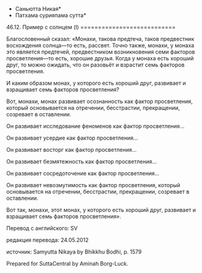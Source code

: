 * Саньютта Никая*
* Патхама сурияпама сутта*

46\.12\. Пример с солнцем \(I\)
\=\=\=\=\=\=\=\=\=\=\=\=\=\=\=\=\=\=\=\=\=\=\=\=\=\=\=

Благословенный сказал: «Монахи, такова предтеча, таков предвестник восхождения солнца—то есть, рассвет\. Точно также, монахи, у монаха это является предтечей, предвестником возникновения семи факторов просветления—то есть, хорошие друзья\. Когда у монаха есть хороший друг, то можно ожидать, что он разовьёт и взрастит семь факторов просветления\.

И каким образом монах, у которого есть хороший друг, развивает и взращивает семь факторов просветления?

Вот, монахи, монах развивает осознанность как фактор просветления, который основывается на отречении, бесстрастии, прекращении, созревает в оставлении\.

Он развивает исследование феноменов как фактор просветления…

Он развивает усердие как фактор просветления…

Он развивает восторг как фактор просветления…

Он развивает безмятежность как фактор просветления…

Он развивает сосредоточение как фактор просветления…

Он развивает невозмутимость как фактор просветления, который основывается на отречении, бесстрастии, прекращении, созревает в оставлении\.

Вот так, монахи, этот монах, у которого есть хороший друг, развивает и взращивает семь факторов просветления»\.

Перевод с английского: SV

редакция перевода: 24\.05\.2012

источник: Samyutta Nikaya by Bhikkhu Bodhi, p\. 1579

Prepared for SuttaCentral by Aminah Borg\-Luck\.